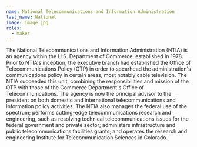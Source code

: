 ```yaml
---
name: National Telecommunications and Information Administration
last_name: National
image: image.jpg
roles:
  - maker
---
```

The National Telecommunications and Information Administration (NTIA) is an agency within the U.S. Department of Commerce, established in 1978. Prior to NTIA's inception, the executive branch had established the Office of Telecommunications Policy (OTP) in order to spearhead the administration's communications policy in certain areas, most notably cable television. The NTIA succeeded this unit, combining the responsibilities and mission of the OTP with those of the Commerce Department's Office of Telecommunications. The agency is now the principal advisor to the president on both domestic and international telecommunications and information policy activities. The NTIA also manages the federal use of the spectrum; performs cutting-edge telecommunications research and engineering, such as resolving technical telecommunications issues for the federal government and private sector; administers infrastructure and public telecommunications facilities grants; and operates the research and engineering Institute for Telecommunication Sciences in Colorado.